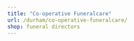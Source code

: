 ```yaml
---
title: "Co-operative Funeralcare"
url: /durham/co-operative-funeralcare/
shop: funeral directors
---
```

